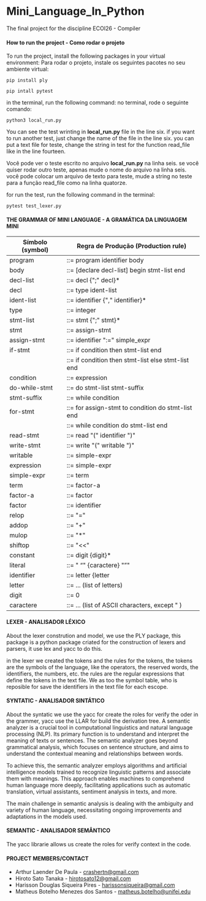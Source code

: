 # Mini_Language_In_Python
The final project for the discipline ECOI26 - Compiler  

#### How to run the project - Como rodar o projeto
To run the project, install the following packages in your virtual environment:
Para rodar o projeto, instale os seguintes pacotes no seu ambiente virtual:


```
pip install ply

```

```
pip intall pytest

```
in the terminal, run the following command:
no terminal, rode o seguinte comando:

```
python3 local_run.py
```


You can see the test wrinting in **local_run.py** file in the line six. 
if you want to run another test, just change the name of the file in the line six.
you can put a text file for teste, change the string in test for the function read_file like in the line fourteen.

Você pode ver o teste escrito no arquivo **local_run.py** na linha seis.
se você quiser rodar outro teste, apenas mude o nome do arquivo na linha seis.
você pode colocar um arquivo de texto para teste, mude a string no teste para a função read_file como na linha quatorze.




for run the test, run the following command in the terminal:

```
pytest test_lexer.py 
```

#### THE GRAMMAR OF MINI LANGUAGE - A GRAMÁTICA DA LINGUAGEM MINI


| Símbolo  (symbol)  | Regra de Produção   (Production rule)                |
|------------|-----------------------------------|
| program    | ::= program identifier body         |
| body       | ::= [declare decl-list] begin stmt-list end |
| decl-list  | ::= decl {";" decl}*               |
| decl       | ::= type ident-list                |
| ident-list | ::= identifier {"," identifier}*  |
| type       | ::= integer | decimal             |
| stmt-list  | ::= stmt {";" stmt}*               |
| stmt       | ::= assign-stmt | if-stmt | while-stmt | read-stmt | write-stmt |
| assign-stmt | ::= identifier ":=" simple_expr  |
| if-stmt    | ::= if condition then stmt-list end |
|            | ::= if condition then stmt-list else stmt-list end |
| condition  | ::= expression                    |
| do-while-stmt | ::= do stmt-list stmt-suffix     |
| stmt-suffix | ::= while condition               |
| for-stmt   | ::= for assign-stmt to condition do stmt-list end |
|            | ::= while condition do stmt-list end |
| read-stmt  | ::= read "(" identifier ")"       |
| write-stmt | ::= write "(" writable ")"        |
| writable   | ::= simple-expr | literal         |
| expression | ::= simple-expr | simple-expr relop simple-expr |
| simple-expr | ::= term | simple-expr addop term | "(" simple-expr ")" ? simple-expr ":" simple-expr |
| term       | ::= factor-a | term mulop factor-a |
| factor-a   | ::= factor | not factor | "-" factor |
| factor     | ::= identifier | constant | "(" expression ")" |
| relop      | ::= "=" | ">" | ">=" | "<" | "<=" | "<>" |
| addop      | ::= "+" | "-" | or               |
| mulop      | ::= "*" | "/" | mod | and        |
| shiftop    | ::= "<<" | ">>" | "<<<" | ">>>"  |
| constant   | ::= digit {digit}*               |
| literal    | ::= " “" {caractere} "”"         |
| identifier | ::= letter {letter | digit}*     |
| letter     | ::= ... (list of letters)        |
| digit      | ::= 0 | 1 | 2 | 3 | 4 | 5 | 6 | 7 | 8 | 9 |
| caractere  | ::= ... (list of ASCII characters, except " ) |


#### LEXER - ANALISADOR LÉXICO
About the lexer constrution and model, we use the PLY package, this package is a python package criated for the construction of lexers and parsers, it use lex and yacc to do this.

in the lexer we created the tokens and the rules for the tokens, the tokens are the symbols of the language, like the operators, the reserved words, the identifiers, the numbers, etc. the rules are the regular expressions that define the tokens in the text file. We as too the symbol table, who is reposible for save the identifiers in the text file for each escope.

#### SYNTATIC - ANALISADOR SINTÁTICO
About the syntatic we use the yacc for create the roles for verify the oder in the grammer, yacc use the LLAR for build the derivation tree. A semantic analyzer is a crucial tool in computational linguistics and natural language processing (NLP). Its primary function is to understand and interpret the meaning of texts or sentences. The semantic analyzer goes beyond grammatical analysis, which focuses on sentence structure, and aims to understand the contextual meaning and relationships between words.

To achieve this, the semantic analyzer employs algorithms and artificial intelligence models trained to recognize linguistic patterns and associate them with meanings. This approach enables machines to comprehend human language more deeply, facilitating applications such as automatic translation, virtual assistants, sentiment analysis in texts, and more.

The main challenge in semantic analysis is dealing with the ambiguity and variety of human language, necessitating ongoing improvements and adaptations in the models used.


#### SEMANTIC - ANALISADOR SEMÂNTICO
The yacc librarie allows us create the roles for verify context in the code. 

#### PROJECT MEMBERS/CONTACT

- Arthur Laender De Paula - crashertn@gmail.com
- Hiroto Sato Tanaka - hirotosato12@gmail.com
- Harisson Douglas Siqueira Pires - harissonsiqueira@gmail.com
- Matheus Botelho Menezes dos Santos - matheus.botelho@unifei.edu